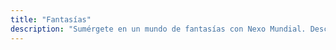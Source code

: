 ```yaml
---
title: "Fantasías"
description: "Sumérgete en un mundo de fantasías con Nexo Mundial. Descubre relatos mágicos, aventuras épicas y universos extraordinarios que despertarán tu imaginación. Explora historias llenas de criaturas míticas, héroes valientes y misterios por resolver."
---
```

